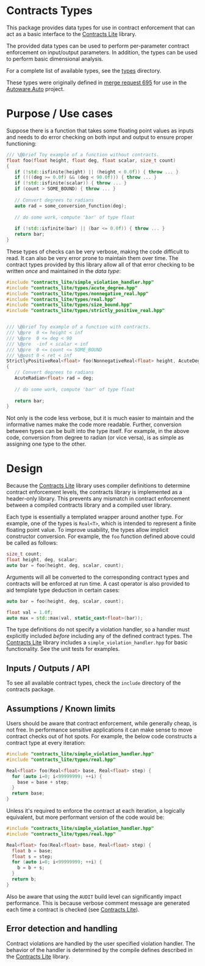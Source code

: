 Contracts Types
===========

This package provides data types for use in contract enforcement that can act as a basic interface to the [Contracts Lite](README.md) library.

The provided data types can be used to perform per-parameter contract enforcement on input/output parameters.
In addition, the types can be used to perform basic dimensional analysis.

For a complete list of available types, see the [types](include/contracts_lite/types) directory.

These types were originally defined in [merge request 695](https://gitlab.com/autowarefoundation/autoware.auto/AutowareAuto/-/merge_requests/695) for use in the [Autoware.Auto](https://www.autoware.auto/) project.

# Purpose / Use cases

Suppose there is a function that takes some floating point values as inputs and needs to do error checking on both input and output to ensure proper functioning:

```c++
/// \@brief Toy example of a function without contracts.
float foo(float height, float deg, float scalar, size_t count)
{
   if (!std::isfinite(height) || (height < 0.0f)) { throw ... }
   if (!((deg >= 0.0f) && (deg < 90.0f))) { throw ... }
   if (!std::isfinite(scalar)) { throw ... }
   if (count > SOME_BOUND) { throw ... }
   
   // Convert degrees to radians
   auto rad = some_conversion_function(deg);
   
   // do some work, compute 'bar' of type float
   
   if (!std::isfinite(bar) || (bar <= 0.0f)) { throw ... }
   return bar;
}
```

These types of checks can be very verbose, making the code difficult to read.
It can also be very error prone to maintain them over time.
The contract types provided by this library allow all of that error checking to be written _once_ and maintained in the _data type_:

```c++
#include "contracts_lite/simple_violation_handler.hpp"
#include "contracts_lite/types/acute_degree.hpp"
#include "contracts_lite/types/nonnegative_real.hpp"
#include "contracts_lite/types/real.hpp"
#include "contracts_lite/types/size_bound.hpp"
#include "contracts_lite/types/strictly_positive_real.hpp"


/// \@brief Toy example of a function with contracts.
/// \@pre  0 <= height < inf
/// \@pre  0 <= deg < 90
/// \@pre  -inf < scalar < inf
/// \@pre  0 <= count <= SOME_BOUND
/// \@post 0 < ret < inf
StrictlyPositiveReal<float> foo(NonnegativeReal<float> height, AcuteDegree<float> deg, Real<float> scalar, SizeBound<SOME_BOUND> count)
{  
   // Convert degrees to radians
   AcuteRadian<float> rad = deg;
   
   // do some work, compute 'bar' of type float
   
   return bar;
}
```

Not only is the code less verbose, but it is much easier to maintain and the informative names make the code more readable.
Further, conversion between types can be built into the type itself.
For example, in the above code, conversion from degree to radian (or vice versa), is as simple as assigning one type to the other.

# Design

Because the [Contracts Lite](README.md) library uses compiler definitions to determine contract enforcement levels, the contracts library is implemented as a header-only library.
This prevents any mismatch in contract enforcement between a compiled contracts library and a compiled user library.

Each type is essentially a templated wrapper around another type.
For example, one of the types is `Real<T>`, which is intended to represent a finite floating point value.
To improve usability, the types allow implicit constructor conversion.
For example, the `foo` function defined above could be called as follows:

```c++
size_t count;
float height, deg, scalar;
auto bar = foo(height, deg, scalar, count);
```

Arguments will all be converted to the corresponding contract types and contracts will be enforced at run time.
A cast operator is also provided to aid template type deduction in certain cases:

```c++
auto bar = foo(height, deg, scalar, count);

float val = 1.0f;
auto max = std::max(val, static_cast<float>(bar));
```

The type definitions do not specify a violation handler, so a handler must explicitly included _before_ including any of the defined contract types.
The [Contracts Lite](README.md) library includes a `simple_violation_handler.hpp` for basic functionality.
See the unit tests for examples.

## Inputs / Outputs / API

To see all available contract types, check the `include` directory of the contracts package.

## Assumptions / Known limits

Users should be aware that contract enforcement, while generally cheap, is not free.
In performance sensitive applications it can make sense to move contract checks out of hot spots.
For example, the below code constructs a contract type at every iteration:

```c++
#include "contracts_lite/simple_violation_handler.hpp"
#include "contracts_lite/types/real.hpp"

Real<float> foo(Real<float> base, Real<float> step) {
  for (auto i=0; i<99999999; ++i) {
    base = base + step;
  }
  return base;
}
```

Unless it's required to enforce the contract at each iteration, a logically equivalent, but more performant version of the code would be:

```c++
#include "contracts_lite/simple_violation_handler.hpp"
#include "contracts_lite/types/real.hpp"

Real<float> foo(Real<float> base, Real<float> step) {
  float b = base;
  float s = step;
  for (auto i=0; i<99999999; ++i) {
    b = b + s;
  }
  return b;
}
```

Also be aware that using the `AUDIT` build level can significantly impact performance.
This is because verbose comment message are generated each time a contract is checked (see [Contracts Lite](README.md)).

## Error detection and handling

Contract violations are handled by the user specified violation handler.
The behavior of the handler is determined by the compile defines described in the [Contracts Lite](README.md) library.
